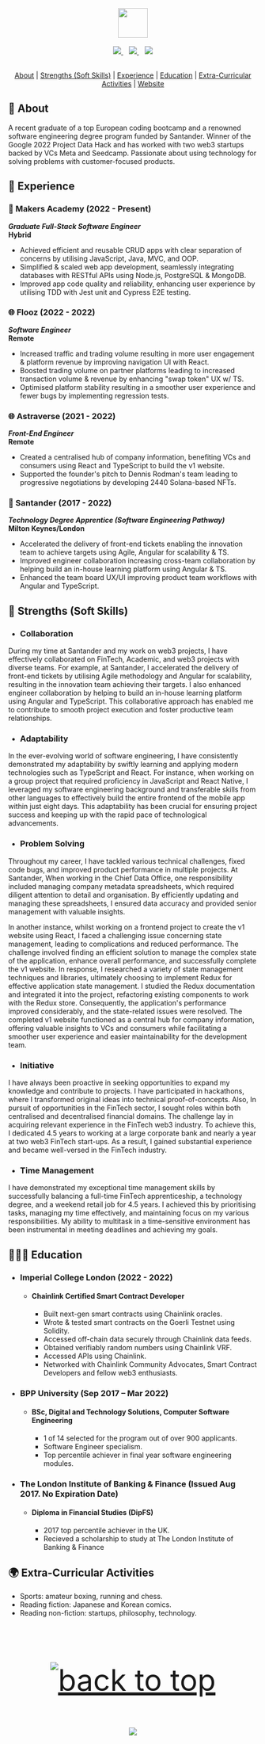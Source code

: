 <div align="center">
  <img  align="center" src="https://media.giphy.com/media/aExP3YOqb6ImBe5HG2/giphy.gif" width="60">
</div>

<br />

<div align="center">
    <a href="mailto:davidmeadejnrgmail.com">
        <code><img src="https://img.shields.io/badge/-Contact-000000?style=flat&logo=gmail&logoColor=DB4437" /></code>
    </a>
    &nbsp;&nbsp;
    <a href="https://github.com/davidmeadejr/external-curriculum-vitae/blob/master/external-curriculum-vitae-updated.pdf">
        <code><img src="https://img.shields.io/badge/-PDF%20Curriculum%20Vitae-000000?style=flat&logo=github&logoColor=ffffff" /></code>
    </a>
    &nbsp;&nbsp;
    <a href="https://www.linkedin.com/in/davidmeadejr/">
        <code><img src="https://img.shields.io/badge/-LinkedIn-000000?style=flat&logo=linkedin&logoColor=0072b1" /></code>
    </a>
</div>

<br />

<div align="center">

[About](#-about) | [Strengths (Soft Skills)](#-value) | [Experience](#-experience) | [Education](#-education) | [Extra-Curricular Activities](#-extra-curricular-activities) | [Website](https://www.davidmeadejr.com/)

</div>


 ## 🔎 About

A recent graduate of a top European coding bootcamp and a renowned software engineering degree program funded by Santander. Winner of the Google 2022 Project Data Hack and has worked with two web3 startups backed by VCs Meta and Seedcamp. Passionate about using technology for solving problems with customer-focused products.
 
## 💼 Experience

### 🏫 Makers Academy (2022 - Present)
***Graduate Full-Stack Software Engineer***\
**Hybrid**
* Achieved efficient and reusable CRUD apps with clear separation of concerns by utilising JavaScript, Java, MVC, and OOP.
* Simplified & scaled web app development, seamlessly integrating databases with RESTful APIs using Node.js, PostgreSQL & MongoDB.
* Improved app code quality and reliability, enhancing user experience by utilising TDD with Jest unit and Cypress E2E testing.

### 🌐 Flooz (2022 - 2022)
***Software Engineer***\
**Remote**
* Increased traffic and trading volume resulting in more user engagement & platform revenue by improving navigation UI with React.
* Boosted trading volume on partner platforms leading to increased transaction volume & revenue by enhancing "swap token" UX w/ TS.
* Optimised platform stability resulting in a smoother user experience and fewer bugs by implementing regression tests.

### 🌐 Astraverse (2021 - 2022)
***Front-End Engineer***\
**Remote**
* Created a centralised hub of company information, benefiting VCs and consumers using React and TypeScript to build the v1 website.
* Supported the founder's pitch to Dennis Rodman's team leading to progressive negotiations by developing 2440 Solana-based NFTs.

### 🏦 Santander (2017 - 2022)
***Technology Degree Apprentice (Software Engineering Pathway)***\
**Milton Keynes/London**
* Accelerated the delivery of front-end tickets enabling the innovation team to achieve targets using Agile, Angular for scalability & TS.
* Improved engineer collaboration increasing cross-team collaboration by helping build an in-house learning platform using Angular & TS.
* Enhanced the team board UX/UI improving product team workflows with Angular and TypeScript.

## 🤝 Strengths (Soft Skills)

* ### Collaboration
During my time at Santander and my work on web3 projects, I have effectively collaborated on FinTech, Academic, and web3 projects with diverse teams. For example, at Santander, I accelerated the delivery of front-end tickets by utilising Agile methodology and Angular for scalability, resulting in the innovation team achieving their targets. I also enhanced engineer collaboration by helping to build an in-house learning platform using Angular and TypeScript. This collaborative approach has enabled me to contribute to smooth project execution and foster productive team relationships.


* ### Adaptability
In the ever-evolving world of software engineering, I have consistently demonstrated my adaptability by swiftly learning and applying modern technologies such as TypeScript and React. For instance, when working on a group project that required proficiency in JavaScript and React Native, I leveraged my software engineering background and transferable skills from other languages to effectively build the entire frontend of the mobile app within just eight days. This adaptability has been crucial for ensuring project success and keeping up with the rapid pace of technological advancements.

* ### Problem Solving
Throughout my career, I have tackled various technical challenges, fixed code bugs, and improved product performance in multiple projects. At Santander, When working in the Chief Data Office, one responsibility included managing company metadata spreadsheets, which required diligent attention to detail and organisation. By efficiently updating and managing these spreadsheets, I ensured data accuracy and provided senior management with valuable insights. 

In another instance, whilst working on a frontend project to create the v1 website using React, I faced a challenging issue concerning state management, leading to complications and reduced performance. The challenge involved finding an efficient solution to manage the complex state of the application, enhance overall performance, and successfully complete the v1 website. In response, I researched a variety of state management techniques and libraries, ultimately choosing to implement Redux for effective application state management. I studied the Redux documentation and integrated it into the project, refactoring existing components to work with the Redux store. Consequently, the application's performance improved considerably, and the state-related issues were resolved. The completed v1 website functioned as a central hub for company information, offering valuable insights to VCs and consumers while facilitating a smoother user experience and easier maintainability for the development team.

* ### Initiative
I have always been proactive in seeking opportunities to expand my knowledge and contribute to projects. I have participated in hackathons, where I transformed original ideas into technical proof-of-concepts. Also, In pursuit of opportunities in the FinTech sector, I sought roles within both centralised and decentralised financial domains. The challenge lay in acquiring relevant experience in the FinTech web3 industry. To achieve this, I dedicated 4.5 years to working at a large corporate bank and nearly a year at two web3 FinTech start-ups. As a result, I gained substantial experience and became well-versed in the FinTech industry.

* ### Time Management
I have demonstrated my exceptional time management skills by successfully balancing a full-time FinTech apprenticeship, a technology degree, and a weekend retail job for 4.5 years. I achieved this by prioritising tasks, managing my time effectively, and maintaining focus on my various responsibilities. My ability to multitask in a time-sensitive environment has been instrumental in meeting deadlines and achieving my goals.

## 👨🏾‍🎓 Education

* ### Imperial College London (2022 - 2022)
    * #### Chainlink Certified Smart Contract Developer
      * Built next-gen smart contracts using Chainlink oracles.
      * Wrote & tested smart contracts on the Goerli Testnet using Solidity.
      * Accessed off-chain data securely through Chainlink data feeds.
      * Obtained verifiably random numbers using Chainlink VRF.
      * Accessed APIs using Chainlink.
      * Networked with Chainlink Community Advocates, Smart Contract Developers and fellow web3 enthusiasts.

* ### BPP University (Sep 2017 – Mar 2022)
    * #### BSc, Digital and Technology Solutions, Computer Software Engineering
      * 1 of 14 selected for the program out of over 900 applicants.
      * Software Engineer specialism.
      * Top percentile achiever in final year software engineering modules.

* ### The London Institute of Banking & Finance (Issued Aug 2017. No Expiration Date)
    * #### Diploma in Financial Studies (DipFS)
      * 2017 top percentile achiever in the UK.
      * Recieved a scholarship to study at The London Institute of Banking & Finance
  
 ## 🌍 Extra-Curricular Activities
* Sports: amateur boxing, running and chess.
* Reading fiction: Japanese and Korean comics.
* Reading non-fiction: startups, philosophy, technology.

&nbsp;

 <p align="center" style="font-size: 60px"><a href="#top"><img src="https://img.shields.io/static/v1?label&message=Back+to+Top&color=343c44&style=flat&logo" alt="back to top" /></a></p>


<p align="center">
  <img src="https://capsule-render.vercel.app/api?type=waving&color=gradient&height=110&section=footer&animation=twinkling"/>
</p>

